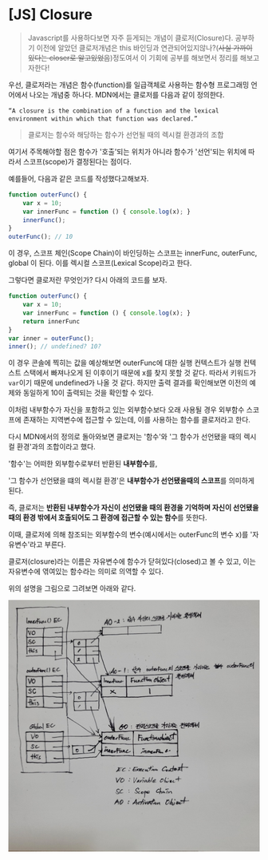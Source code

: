 # [JS] Closure

> Javascript를 사용하다보면 자주 듣게되는 개념이 클로저(Closure)다. 공부하기 이전에 알았던 클로저개념은 this 바인딩과 연관되어있지않나?(~~사실 가까이 있다는 closer로 알고있었음~~)정도여서 이 기회에   공부를 해보면서 정리를 해보고자한다!

우선, 클로저라는 개념은 함수(function)를 일급객체로 사용하는 함수형 프로그래밍 언어에서 나오는 개념중 하나다. MDN에서는 클로저를 다음과 같이 정의한다.

```
“A closure is the combination of a function and the lexical environment within which that function was declared.”
```

> 클로저는 함수와 해당하는 함수가 선언될 때의 렉시컬 환경과의 조합

여기서 주목해야할 점은 함수가 '호출'되는 위치가 아니라 함수가 '선언'되는 위치에 따라서 스코프(scope)가 결정된다는 점이다.

예를들어, 다음과 같은 코드를 작성했다고해보자. 

```js
function outerFunc() {
    var x = 10;
    var innerFunc = function () { console.log(x); }
    innerFunc();
}
outerFunc(); // 10
```

이 경우, 스코프 체인(Scope Chain)이 바인딩하는 스코프는 innerFunc, outerFunc, global 이 된다. 이를 렉시컬 스코프(Lexical Scope)라고 한다.

그렇다면 클로저란 무엇인가? 다시 아래의 코드를 보자.

```js
function outerFunc() {
    var x = 10;
    var innerFunc = function () { console.log(x); }
    return innerFunc
}
var inner = outerFunc();
inner(); // undefined? 10?
```

이 경우 콘솔에 찍히는 값을 예상해보면 outerFunc에 대한 실행 컨텍스트가 실행 컨텍스트 스택에서 빠져나오게 된 이후이기 때문에 x를 찾지 못할 것 같다. 따라서 키워드가 `var`이기 때문에 undefined가 나올 것 같다. 하지만 출력 결과를 확인해보면 이전의 예제와 동일하게 10이 출력되는 것을 확인할 수 있다. 

이처럼 내부함수가 자신을 포함하고 있는 외부함수보다 오래 사용될 경우 외부함수 스코프에 존재하는 지역변수에 접근할 수 있는데, 이를 사용하는 함수를 클로저라고 한다.

다시 MDN에서의 정의로 돌아와보면 클로저는 '함수'와 '그 함수가 선언됐을 때의 렉시컬 환경'과의 조합이라고 했다.

'함수'는 어떠한 외부함수로부터 반환된 **내부함수**를,

'그 함수가 선언됐을 떄의 렉시컬 환경'은 **내부함수가 선언됐을때의 스코프**를 의미하게 된다.

즉, 클로저는 **반환된 내부함수가 자신이 선언됐을 때의 환경을 기억하며 자신이 선언됐을때의 환경 밖에서 호출되어도 그 환경에 접근할 수 있는 함수**를 뜻한다.

이때, 클로저에 의해 참조되는 외부함수의 변수(예시에서는 outerFunc의 변수 x)를 '자유변수'라고 부른다.

클로저(closure)라는 이름은 자유변수에 함수가 닫혀있다(closed)고 볼 수 있고, 이는 자유변수에 엮여있는 함수라는 의미로 의역할 수 있다.

위의 설명을 그림으로 그려보면 아래와 같다.

![KakaoTalk_20220713_224029015](03_Closure.assets/KakaoTalk_20220713_224029015.jpg)